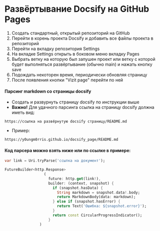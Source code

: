 # Развёртывание Docsify на GitHub Pages
1. Создать стандартный, открытый репозиторий на GitHub
2. Перейти в корень проекта Docsify и добавить все файлы проекта в репозиторий
3. Перейти на вкладку репозитория Settings
4. На вкладке Settings открыть в боковом меню вкладку Pages
5. Выбрать ветку на которую был запушен проект или ветку с которой будет выполняться развёртывание (обычно main) и нажать кнопку save
6. Подождать некоторен время, периодически обновляя страницу
7. После появления кнопки "Vizit page" перейти по ней
#### __Парсинг markdown со страницы docsify__
* Создать и развурнуть страницу docsify по инструкции выше
* __Важно!__ Для удачного парсинга ссылка на страницу docsify должна иметь вид:
```
https://ссылка на развёрнутую docsify страницу/README.md
```
* Пример:
```
https://y0ungm0rris.github.io/docsify_page/README.md
```
#### __Код парсера можно взять ниже или по ссылке в примере:__
```dart
var link = Uri.tryParse('ссылка на документ');

FutureBuilder<http.Response>
                  (
                    future: http.get(link!),
                    builder: (context, snapshot) {
                      if (snapshot.hasData) {
                        String markdown = snapshot.data!.body;
                        return MarkdownBody(data: markdown);
                      } else if (snapshot.hasError) {
                        return Text('Ошибка: ${snapshot.error}');
                      }
                      return const CircularProgressIndicator();
                    }
                )
```
